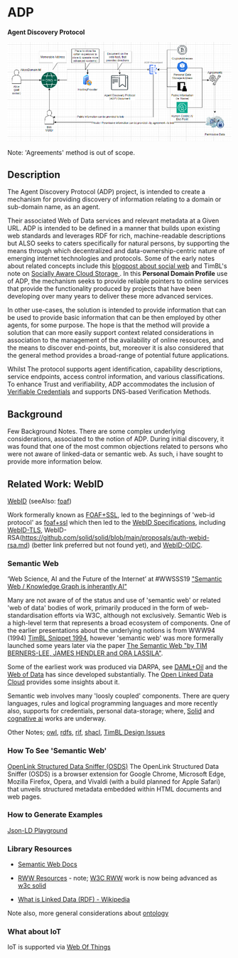 # ADP
**Agent Discovery Protocol**

![diagram](images/2024-03-02_diagram-2.png)

Note: 'Agreements' method is out of scope.  


## Description

The Agent Discovery Protocol (ADP) project, is intended to create a mechanism for providing discovery of information relating to a domain or sub-domain name, as an agent. 

Their associated Web of Data services and relevant metadata at a Given URL. ADP is intended to be defined in a manner that builds upon existing web standards and leverages RDF for rich, machine-readable descriptions but ALSO seeks to caters specifically for natural persons, by supporting the means through which decentralized and data-ownership-centric nature of emerging internet technologies and protocols. Some of the early notes about related concepts include this [blogpost about social web](https://web.archive.org/web/20130122051820/http://jeffsayre.com/2010/09/15/web-3-0-smartups-the-social-web-and-the-web-of-data/) and TimBL's note on [Socially Aware Cloud Storage
](https://web.archive.org/web/20130922093256/http://www.w3.org/DesignIssues/CloudStorage.html).  In this **Personal Domain Profile** use of ADP, the mechanism seeks to provide reliable pointers to online services that provide the functionality produced by projects that have been developing over many years to deliver these more advanced services.

In other use-cases, the solution is intended to provide information that can be used to provide basic information that can be then employed by other agents, for some purpose.  The hope is that the method will provide a solution that can more easily support context related considerations in association to the management of the availability of online resources, and the means to discover end-points, but, moreover it is also considered that the general method provides a broad-range of potential future applications.

Whilst The protocol supports agent identification, capability descriptions, service endpoints, access control information, and various classifications.  To enhance Trust and verifiability, ADP accommodates the inclusion of [Verifiable Credentials](https://en.wikipedia.org/wiki/Verifiable_credentials) and supports DNS-based Verification Methods.


## Background

Few Background Notes.  There are some complex underlying considerations, associated to the notion of ADP.  During initial discovery, it was found that one of the most common objections related to persons who were not aware of linked-data or semantic web.  As such, i have sought to provide more information below.


## Related Work: WebID

[WebID](https://www.w3.org/wiki/WebID)  (seeAlso: [foaf](https://en.wikipedia.org/wiki/FOAF))

Work formerally known as [FOAF+SSL](https://web.archive.org/web/20100105172819/http://blogs.sun.com/bblfish/entry/more_on_authorization_in_foaf), led to the beginnings of 'web-id protocol' as [foaf+ssl](https://www.w3.org/wiki/Foaf%2Bssl) which then led to the [WebID Specifications](https://dvcs.w3.org/hg/WebID/raw-file/tip/spec/index.html), including [WebID-TLS](https://dvcs.w3.org/hg/WebID/raw-file/tip/spec/tls-respec.html), WebID-RSA(https://github.com/solid/solid/blob/main/proposals/auth-webid-rsa.md) (better link preferred but not found yet), and [WebID-OIDC](https://github.com/solid/webid-oidc-spec).

### Semantic Web

‘Web Science, AI and the Future of the Internet’ at #WWSSS19 ["Semantic Web / Knowledge Graph is inherantly AI"](https://twitter.com/DameWendyDBE/status/1172470883610431489)

Many are not aware of of the status and use of 'semantic web' or related 'web of data' bodies of work, primarily produced in the form of web-standardisation efforts via W3C, although not exclusively. Semantic Web is a high-level term that represents a broad ecosystem of components. One of the earlier presentations about the underlying notions is from WWW94 (1994) [TimBL Snippet 1994](https://www.youtube.com/watch?v=UkjyCPuTKPw), however 'semantic web' was more formerally launched some years later via the paper [The Semantic Web "by TIM BERNERS-LEE, JAMES HENDLER and ORA LASSILA"](https://www-sop.inria.fr/acacia/cours/essi2006/Scientific%20American_%20Feature%20Article_%20The%20Semantic%20Web_%20May%202001.pdf).  

Some of the earliest work was produced via DARPA, see [DAML+Oil](https://en.wikipedia.org/wiki/DARPA_Agent_Markup_Language) and the [Web of Data](https://www.w3.org/2013/data/) has since developed substantially. The [Open Linked Data Cloud](https://lod-cloud.net/) provides some insights about it.  

Semantic web involves many 'loosly coupled' components.  There are query languages, rules and logical programming languages and more recently also, supports for credentials, personal data-storage; where, [Solid](https://www.w3.org/community/solid/) and [cognative ai](https://www.w3.org/community/cogai/) works are underway.  

Other Notes; [owl](https://en.wikipedia.org/wiki/Web_Ontology_Language), [rdfs](https://en.wikipedia.org/wiki/RDF_Schema), [rif](https://en.wikipedia.org/wiki/Rule_Interchange_Format), [shacl](https://en.wikipedia.org/wiki/SHACL), [TimBL Design Issues](https://web.archive.org/web/20240000000000*/https://www.w3.org/DesignIssues/)

### How To See 'Semantic Web'

[OpenLink Structured Data Sniffer (OSDS)](https://osds.openlinksw.com/)
The OpenLink Structured Data Sniffer (OSDS) is a browser extension for Google Chrome, Microsoft Edge, Mozilla Firefox, Opera, and Vivaldi (with a build planned for Apple Safari) that unveils structured metadata embedded within HTML documents and web pages.


### How to Generate Examples

[Json-LD Playground](https://json-ld.org/playground/)


### Library Resources

- [Semantic Web Docs](https://drive.google.com/drive/folders/1oirZT3b4YJhAdrjt2WINKjLs_6e-L1mD)
- [RWW Resources](https://drive.google.com/drive/folders/1lpeoEFowRcq3VTAp5LH6cFN251O9g9iE) - note; [W3C RWW](https://www.w3.org/community/rww/) work is now being advanced as [w3c solid](https://www.w3.org/community/solid/)     


- [What is Linked Data (RDF) - Wikipedia](https://en.wikipedia.org/wiki/Linked_data)

Note also, more general considerations about [ontology](https://drive.google.com/drive/folders/1OiVwrEFikpl5pPsveEPwULB8Yqoa1YpK)


### What about IoT

IoT is supported via [Web Of Things](https://www.w3.org/WoT/) 
